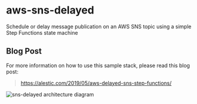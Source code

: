 # aws-sns-delayed

Schedule or delay message publication on an AWS SNS topic using a
simple Step Functions state machine

## Blog Post

For more information on how to use this sample stack, please read this
blog post:

> https://alestic.com/2019/05/aws-delayed-sns-step-functions/

![sns-delayed architecture diagram](https://alestic.com/img/blog/2019-05-04-aws-sns-delayed-architecture.png)
